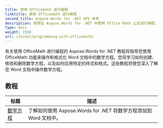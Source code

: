 ```yaml
---
title: 使用 Officemath 进行编程
linktitle: 使用 Officemath 进行编程
second_title: Aspose.Words for .NET API 参考
description: 探索在 Aspose.Words for .NET 中使用 Office Math 公式进行编程。用于在 Word 文档中创建、编辑和格式化数学方程的分步教程和示例代码。
type: docs
weight: 1550
url: /zh/net/programming-with-officemath/
---
```

有关使用 OfficeMath 进行编程的 Aspose.Words for .NET 教程将指导您使用 OfficeMath 功能来操作和格式化 Word 文档中的数学方程。您将学习如何创建、修改和删除数学方程，以及如何应用特定的样式和格式。这些教程将使您深入了解在 Word 文档中操作数学方程。

 ## 教程
| 标题 | 描述 |
| --- | --- |
| [数学方程](./math-equations/) | 了解如何使用 Aspose.Words for .NET 将数学方程添加到 Word 文档中。 |